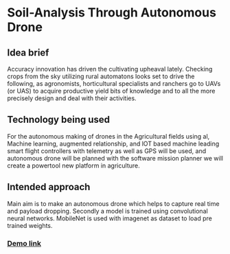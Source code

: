 # Soil-Analysis Through Autonomous Drone

## Idea brief
Accuracy innovation has driven the cultivating upheaval lately. Checking crops from the sky
utilizing rural automatons looks set to drive the following, as agronomists, horticultural
specialists and ranchers go to UAVs (or UAS) to acquire productive yield bits of knowledge and
to all the more precisely design and deal with their activities.

## Technology being used
For the autonomous making of drones in the Agricultural fields using al, Machine learning,
augmented relationship, and lOT based machine leading smart flight controllers with telemetry
as well as GPS will be used, and autonomous drone will be planned with the software mission
planner we will create a powertool new platform in agriculture.

## Intended approach
Main aim is to make an autonomous drone which helps to capture real time and payload
dropping. Secondly a model is trained using convolutional neural networks. MobileNet is used
with imagenet as dataset to load pre trained weights.

### [Demo link](https://drive.google.com/drive/u/0/folders/1VaMtZQ9RWWKl3EarcpmhbXijF6iNZF6s)
